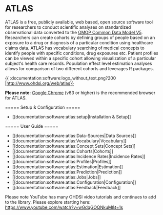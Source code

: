 # ATLAS
ATLAS is a free, publicly available, web based, open source software tool for researchers to conduct scientific analyses on standardized observational data converted to the [OMOP Common Data Model V5](https://github.com/OHDSI/CommonDataModel). Researchers can create cohorts by defining groups of people based on an exposure to a drug or diagnosis of a particular condition using healthcare claims data. ATLAS has vocabulary searching of medical concepts to identify people with specific conditions, drug exposures etc. Patient profiles can be viewed within a specific cohort allowing visualization of a particular subject's health care records. Population effect level estimation analyses allows for comparison of two different cohorts and leverages R packages. 

{{ :documentation:software:logo_without_text.png?200 |http://www.ohdsi.org/web/atlas}}

**Please note:** [Google Chrome](https://www.google.com/chrome/) (v63 or higher) is the recommended browser for ATLAS.


===== Setup & Configuration =====


  * [[documentation:software:atlas:setup|Installation & Setup]]

===== User Guide =====
  * [[documentation:software:atlas:Data-Sources|Data Sources]]
  * [[documentation:software:atlas:Vocabulary|Vocabulary]]
  * [[documentation:software:atlas:Concept Sets|Concept Sets]]
  * [[documentation:software:atlas:Cohorts|Cohorts]]
  * [[documentation:software:atlas:Incidence Rates|Incidence Rates]]
  * [[documentation:software:atlas:Profiles|Profiles]]
  * [[documentation:software:atlas:Estimation|Estimation]]
  * [[documentation:software:atlas:Prediction|Prediction]]
  * [[documentation:software:atlas:Jobs|Jobs]]
  * [[documentation:software:atlas:Configuration|Configuration]]
  * [[documentation:software:atlas:Feedback|Feedback]]

Please note YouTube has many OHDSI video tutorials and continues to add to the library. Please explore starting here: https://www.youtube.com/watch?v=wGdqGOQNkuM&t=1s